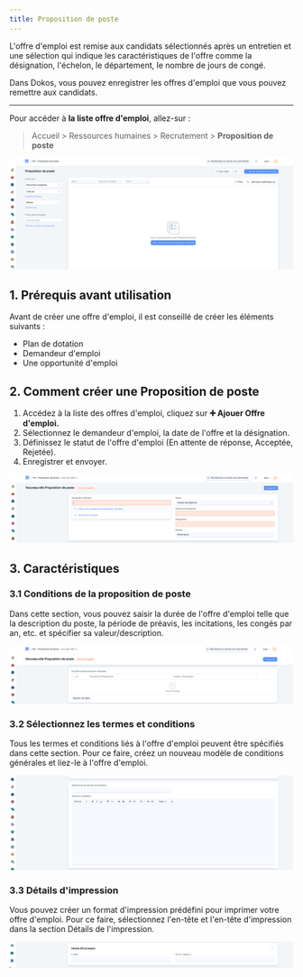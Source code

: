 ```yaml
---
title: Proposition de poste
---
```


L'offre d'emploi est remise aux candidats sélectionnés après un entretien et une sélection qui indique les caractéristiques de l'offre comme la désignation, l'échelon, le département, le nombre de jours de congé.

Dans Dokos, vous pouvez enregistrer les offres d'emploi que vous pouvez remettre aux candidats.

---

Pour accéder à **la liste offre d'emploi**, allez-sur :

> Accueil > Ressources humaines > Recrutement > **Proposition de poste**

![liste\_proposition\_de\_poste.png](/content/rh/job-offer/liste_proposition_de_poste.png)

## 1. Prérequis avant utilisation

Avant de créer une offre d'emploi, il est conseillé de créer les éléments suivants :

- Plan de dotation
- Demandeur d'emploi
- Une opportunité d'emploi

## 2. Comment créer une Proposition de poste

1. Accédez à la liste des offres d'emploi, cliquez sur **➕ Ajouer Offre d'emploi.**
2. Sélectionnez le demandeur d'emploi, la date de l'offre et la désignation.
3. Définissez le statut de l'offre d'emploi (En attente de réponse, Acceptée, Rejetée).
4. Enregistrer et envoyer.

![proposition\_de\_poste.png](/content/rh/job-offer/proposition_de_poste.png)

## 3. Caractéristiques

### 3.1 Conditions de la proposition de poste

Dans cette section, vous pouvez saisir la durée de l'offre d'emploi telle que la description du poste, la période de préavis, les incitations, les congés par an, etc. et spécifier sa valeur/description.

![conditions\_de\_la\_proposition\_de\_poste.png](/content/rh/job-offer/conditions_de_la_proposition_de_poste.png)

### 3.2 Sélectionnez les termes et conditions

Tous les termes et conditions liés à l'offre d'emploi peuvent être spécifiés dans cette section. Pour ce faire, créez un nouveau modèle de conditions générales et liez-le à l'offre d'emploi.

![sélectionner\_les\_termes\_et\_conditions.png](/content/rh/job-offer/se%CC%81lectionner_les_termes_et_conditions.png)

### 3.3 Détails d'impression

Vous pouvez créer un format d'impression prédéfini pour imprimer votre offre d'emploi. Pour ce faire, sélectionnez l'en-tête et l'en-tête d'impression dans la section Détails de l'impression.

![détails\_d'impression.png](/content/rh/job-offer/de%CC%81tails_d'impression.png)
